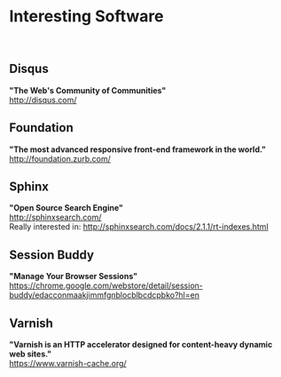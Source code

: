 # Interesting Software
<br />

## __Disqus__
__"The Web's Community of Communities"__  
http://disqus.com/

## __Foundation__
__"The most advanced responsive front-end framework in the world."__  
http://foundation.zurb.com/

## __Sphinx__
__"Open Source Search Engine"__  
http://sphinxsearch.com/  
Really interested in: http://sphinxsearch.com/docs/2.1.1/rt-indexes.html

## __Session Buddy__
__"Manage Your Browser Sessions"__  
https://chrome.google.com/webstore/detail/session-buddy/edacconmaakjimmfgnblocblbcdcpbko?hl=en

## __Varnish__
__"Varnish is an HTTP accelerator designed for content-heavy dynamic web sites."__  
https://www.varnish-cache.org/
